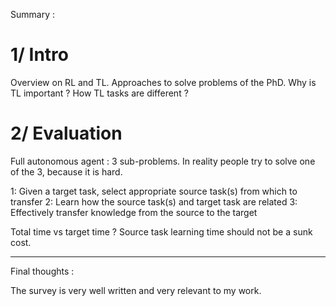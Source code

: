Summary : 

# 1/ Intro

Overview on RL and TL.
Approaches to solve problems of the PhD. 
Why is TL important ? 
How TL tasks are different ? 

# 2/ Evaluation

Full autonomous agent : 3 sub-problems. In reality people try to solve one of the 3, because it is hard.

1: Given a target task, select appropriate source task(s) from which to transfer
2: Learn how the source task(s) and target task are related
3: Effectively transfer knowledge from the source to the target

Total time vs target time ? Source task learning time should not be a sunk cost.


---------------

Final thoughts : 

The survey is very well written and very relevant to my work.
